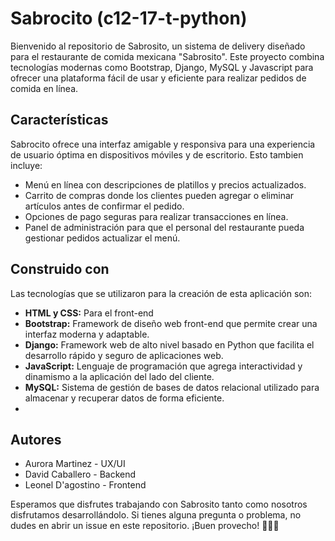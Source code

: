 # Sabrocito (c12-17-t-python)
Bienvenido al repositorio de Sabrosito, un sistema de delivery diseñado para el restaurante de comida mexicana "Sabrosito". Este proyecto combina tecnologías modernas como Bootstrap, Django, MySQL y Javascript para ofrecer una plataforma fácil de usar y eficiente para realizar pedidos de comida en línea.
## Características
Sabrocito ofrece una interfaz amigable y responsiva para una experiencia de usuario óptima en dispositivos móviles y de escritorio. Esto tambien incluye:
- Menú en línea con descripciones de platillos y precios actualizados.
- Carrito de compras donde los clientes pueden agregar o eliminar artículos antes de confirmar el pedido.
- Opciones de pago seguras para realizar transacciones en línea.
- Panel de administración para que el personal del restaurante pueda gestionar pedidos actualizar el menú.

## Construido con
Las tecnologías que se utilizaron para la creación de esta aplicación son:
- **HTML y CSS:** Para el front-end
- **Bootstrap:** Framework de diseño web front-end que permite crear una interfaz moderna y adaptable.
- **Django:** Framework web de alto nivel basado en Python que facilita el desarrollo rápido y seguro de aplicaciones web.
- **JavaScript:** Lenguaje de programación que agrega interactividad y dinamismo a la aplicación del lado del cliente.
- **MySQL:** Sistema de gestión de bases de datos relacional utilizado para almacenar y recuperar datos de forma eficiente.
- 

## Autores
- Aurora Martinez - UX/UI
- David Caballero - Backend
- Leonel D'agostino - Frontend

Esperamos que disfrutes trabajando con Sabrosito tanto como nosotros disfrutamos desarrollándolo. Si tienes alguna pregunta o problema, no dudes en abrir un issue en este repositorio. ¡Buen provecho! 🌮🌯🍹
